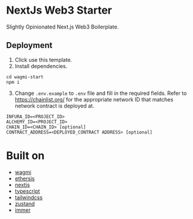 # NextJs Web3 Starter

Slightly Opinionated Next.js Web3 Boilerplate.

## Deployment

1. Click use this template.
2. Install dependencies.

```
cd wagmi-start
npm i
```

3. Change `.env.example` to `.env` file and fill in the required fields. Refer to https://chainlist.org/ for the appropriate network ID that matches network contract is deployed at.

```
INFURA_ID=<PROJECT_ID>
ALCHEMY_ID=<PROJECT_ID>
CHAIN_ID=<CHAIN_ID> [optional]
CONTRACT_ADDRESS=<DEPLOYED_CONTRACT ADDRESS> [optional]
```

# Built on

- [wagmi](https://github.com/tmm/wagmi/)
- [ethersjs](https://docs.ethers.io/v5/)
- [nextjs](https://nextjs.org/)
- [typescript](https://www.typescriptlang.org/)
- [tailwindcss](https://tailwindcss.com/)
- [zustand](https://github.com/pmndrs/zustand)
- [immer](https://github.com/immerjs/immer)
